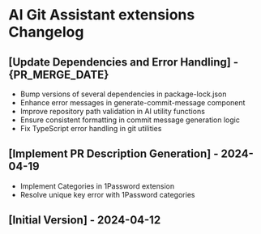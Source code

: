 # AI Git Assistant extensions Changelog
## [Update Dependencies and Error Handling] - {PR_MERGE_DATE}

- Bump versions of several dependencies in package-lock.json
- Enhance error messages in generate-commit-message component
- Improve repository path validation in AI utility functions
- Ensure consistent formatting in commit message generation logic
- Fix TypeScript error handling in git utilities
## [Implement PR Description Generation] - 2024-04-19

- Implement Categories in 1Password extension
- Resolve unique key error with 1Password categories

## [Initial Version] - 2024-04-12
